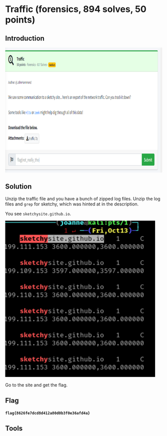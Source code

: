 # Traffic (forensics, 894 solves, 50 points)

## Introduction

<p align="left">
  <img height=400 img src=./readme_assets/traffic-challenge.PNG/>
</p>

## Solution

Unzip the traffic file and you have a bunch of zipped log files. Unzip the log files and `grep` for sketchy, which was hinted at in the description.

You see `sketchysite.github.io`.

<p align="left">
  <img height=500 img src=./readme_assets/sketchy.PNG/>
</p>

Go to the site and get the flag.

## Flag

**`flag{8626fe7dcd8d412a80d0b3f0e36afd4a}`**

## Tools


